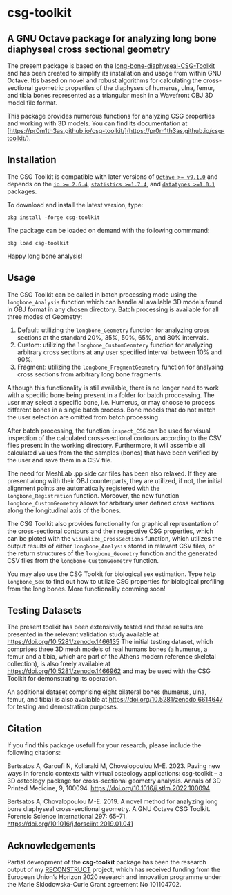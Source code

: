 # csg-toolkit

## A GNU Octave package for analyzing long bone diaphyseal cross sectional geometry

The present package is based on the [long-bone-diaphyseal-CSG-Toolkit](https://github.com/pr0m1th3as/long-bone-diaphyseal-CSG-Toolkit)
and has been created to simplify its installation and usage from within GNU Octave. Itis based on novel and robust algorithms for
calculating the cross-sectional geometric properties of the diaphyses of humerus, ulna, femur, and tibia bones represented as a
triangular mesh in a Wavefront OBJ 3D model file format.

This package provides numerous functions for analyzing CSG properties and working with 3D models. You can find its documentation at
[https://pr0m1th3as.github.io/csg-toolkit/](https://pr0m1th3as.github.io/csg-toolkit/).

## Installation

The CSG Toolkit is compatible with later versions of [`Octave >= v9.1.0`](https://octave.org/) and depends on the 
[`io >= 2.6.4`](https://gnu-octave.github.io/packages/io/), [`statistics >=1.7.4`](https://gnu-octave.github.io/packages/statistics/),
and [`datatypes >=1.0.1`](https://github.com/pr0m1th3as/datatypes/) packages.

To download and install the latest version, type:

 `pkg install -forge csg-toolkit`

The package can be loaded on demand with the following commmand:

 `pkg load csg-toolkit`

Happy long bone analysis!

## Usage

The CSG Toolkit can be called in batch processing mode using the `longbone_Analysis`
function which can handle all available 3D models found in OBJ format in any chosen
directory.  Batch processing is available for all three modes of Geometry:

1. Default:  utilizing the `longbone_Geometry` function for analyzing cross sections
at the standard 20%, 35%, 50%, 65%, and 80% intervals.
2. Custom:   utilizing the `longbone_CustomGeomtery` function for analyzing arbitrary
cross sections at any user specified interval between 10% and 90%.
3. Fragment: utilizing the `longbone_FragmentGeometry` function for analysing cross
sections from arbitrary long bone fragments.

Although this functionality is still available, there is no longer need to work with
a specific bone being present in a folder for batch proccessing. The user may select
a specific bone, i.e. Humerus, or may choose to process different bones in a single
batch process. Bone models that do not match the user selection are omitted from
batch processing.

After batch processing, the function `inspect_CSG` can be used for visual inspection
of the calculated cross-sectional contours according to the CSV files present in the
working directory. Furthermore, it will assemble all calculated values from the
the samples (bones) that have been verified by the user and save them in a CSV file.

The need for MeshLab .pp side car files has been also relaxed. If they are present
along with their OBJ counterparts, they are utilized, if not, the initial alignment
points are automatically registered with the `longbone_Registration` function.
Moreover, the new function `longbone_CustomGeometry` allows for arbitrary user
defined cross sections along the longitudinal axis of the bones.

The CSG Toolkit also provides functionality for graphical representation of the
cross-sectional contours and their respective CSG properties, which can be ploted
with the `visualize_CrossSections` function, which utilizes the output results of
either `longbone_Analysis` stored in relevant CSV files, or the return structures
of the `longbone_Geometry` function and the generated CSV files from the
`longbone_CustomGeometry` function.

You may also use the CSG Toolkit for biological sex estimation.
Type `help longbone_Sex` to find out how to utilize CSG properties for biological
profiling from the long bones. More functionality comming soon!

## Testing Datasets

The present toolkit has been extensively tested and these results are presented
in the relevant validation study available at https://doi.org/10.5281/zenodo.1466135
The initial testing dataset, which comprises three 3D mesh models of real humans
bones (a humerus, a femur and a tibia, which are part of the Athens modern reference
skeletal collection), is also freely available at https://doi.org/10.5281/zenodo.1466962
and may be used with the CSG Toolkit for demonstrating its operation. 

An additional dataset comprising eight bilateral bones (humerus, ulna, femur, and
tibia) is also available at https://doi.org/10.5281/zenodo.6614647 for testing and
demostration purposes.

## Citation

If you find this package usefull for your research, please include the following citations:

Bertsatos A, Garoufi N, Koliaraki M, Chovalopoulou M-E. 2023. Paving new ways in forensic contexts with virtual osteology applications: csg-toolkit – a 3D osteology package for cross-sectional geometry analysis. Annals of 3D Printed Medicine, 9, 100094. https://doi.org/10.1016/j.stlm.2022.100094

Bertsatos A, Chovalopoulou M-E. 2019. A novel method for analyzing long bone diaphyseal 
cross-sectional geometry. A GNU Octave CSG Toolkit. Forensic Science International 297: 65–71. 
https://doi.org/10.1016/j.forsciint.2019.01.041

## Acknowledgements

Partial deveopment of the **csg-toolkit** package has been the research output of my [RECONSTRUCT](https://www.physicalanthropology.gr/reconstruct.php) project,
which has received funding from the European Union’s Horizon 2020 research and innovation programme under the Marie Sklodowska-Curie Grant agreement No 101104702.
